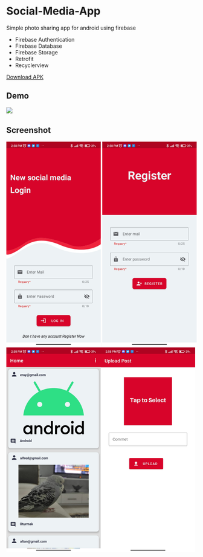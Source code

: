 # Social-Media-App

Simple photo sharing app for android using firebase

- Firebase Authentication
- Firebase Database
- Firebase Storage
- Retrofit 
- Recyclerview




[Download APK](https://drive.google.com/file/d/1bPbY14rFop3TDcqQC-XqWXlm5X6QDSIQ/view?usp=sharing)


## Demo

![](https://github.com/eraybulut/Social-Media-App/blob/1b5979f440199098fb6e94e892a12add5f9600ab/media/demo.gif)

## Screenshot


<img src="media/login.jpeg" width="250" > <img src="media/register.jpeg" width="250" > <img src="media/feed.jpeg" width="250" ><img src="media/uploadpost.jpeg" width="250" >
